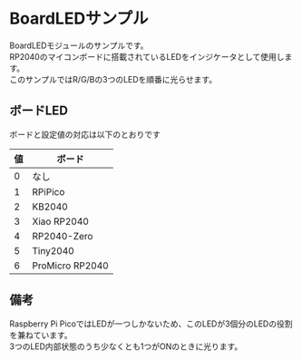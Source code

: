 # BoardLEDサンプル

BoardLEDモジュールのサンプルです。  
RP2040のマイコンボードに搭載されているLEDをインジケータとして使用します。  
このサンプルではR/G/Bの3つのLEDを順番に光らせます。

## ボードLED

ボードと設定値の対応は以下のとおりです

|値|ボード|
|--|--|
|0|なし|
|1|RPiPico|
|2|KB2040|
|3|Xiao RP2040|
|4|RP2040-Zero|
|5|Tiny2040|
|6|ProMicro RP2040|

## 備考

Raspberry Pi PicoではLEDが一つしかないため、このLEDが3個分のLEDの役割を兼ねています。  
3つのLED内部状態のうち少なくとも1つがONのときに光ります。


